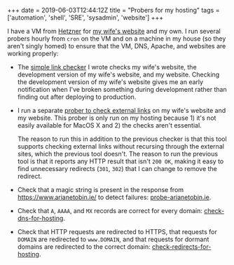 +++
date = 2019-06-03T12:44:12Z
title = "Probers for my hosting"
tags = ['automation', 'shell', 'SRE', 'sysadmin', 'website']
+++

I have a VM from [Hetzner](https://www.hetzner.de/) for [my wife's
website](https://www.arianetobin.ie/) and my own. I run several probers hourly
from `cron` on the VM and on a machine in my house (so they aren't singly homed)
to ensure that the VM, DNS, Apache, and websites are working properly:

- The [simple link checker](/blog/simple_link_checking/) I wrote checks my
  wife's website, the development version of my wife's website, and my website.
  Checking the development version of my wife's website gives me an early
  notification when I've broken something during development rather than finding
  out after deploying to production.
- I run a separate [prober to check external
  links](/blog/checking_external_links/) on my wife's website and my website.
  This prober is only run on my hosting because 1) it's not easily available for
  MacOS X and 2) the checks aren't essential.

  The reason to run this in addition to the previous checker is that this tool
  supports checking external links without recursing through the external sites,
  which the previous tool doesn't. The reason to run the previous tool is that
  it reports any HTTP result that isn't `200 OK`, making it easy to find
  unnecessary redirects (`301`, `302`) that I can change to remove the redirect.

- Check that a magic string is present in the response from
  https://www.arianetobin.ie/ to detect failures:
  [probe-arianetobin.ie](https://github.com/tobinjt/bin/blob/master/probe-arianetobin.ie).
- Check that `A`, `AAAA`, and `MX` records are correct for every domain:
  [check-dns-for-hosting](https://github.com/tobinjt/bin/blob/master/check-dns-for-hosting).
- Check that HTTP requests are redirected to HTTPS, that requests for `DOMAIN`
  are redirected to `www.DOMAIN`, and that requests for dormant domains are
  redirected to the correct domain:
  [check-redirects-for-hosting](https://github.com/tobinjt/bin/blob/master/check-redirects-for-hosting).
